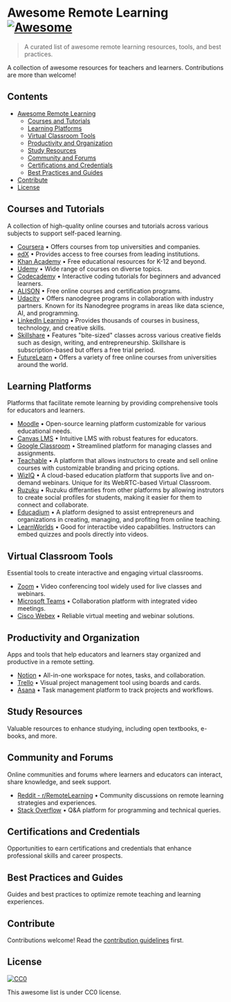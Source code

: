 # Awesome Remote Learning [![Awesome](https://awesome.re/badge.svg)](https://awesome.re)

> A curated list of awesome remote learning resources, tools, and best practices.

A collection of awesome resources for teachers and learners. Contributions are more than welcome!


## Contents

- [Awesome Remote Learning](#)
  - [Courses and Tutorials](#courses-and-tutorials)
  - [Learning Platforms](#learning-platforms)
  - [Virtual Classroom Tools](#virtual-classroom-tools)
  - [Productivity and Organization](#productivity-and-organization)
  - [Study Resources](#study-resources)
  - [Community and Forums](#community-and-forums)
  - [Certifications and Credentials](#certifications-and-credentials)
  - [Best Practices and Guides](#best-practices-and-guides)
- [Contribute](#contribute)
- [License](#license)


## Courses and Tutorials

A collection of high-quality online courses and tutorials across various subjects to support self-paced learning.

- [Coursera](https://www.coursera.org/) • Offers courses from top universities and companies.
- [edX](https://www.edx.org/) • Provides access to free courses from leading institutions.
- [Khan Academy](https://www.khanacademy.org/) • Free educational resources for K-12 and beyond.
- [Udemy](https://www.udemy.com/) • Wide range of courses on diverse topics.
- [Codecademy](https://www.codecademy.com/) • Interactive coding tutorials for beginners and advanced learners.
- [ALISON](https://alison.com/) • Free online courses and certification programs.
- [Udacity](https://www.udacity.com/) • Offers nanodegree programs in collaboration with industry partners. Known for its Nanodegree programs in areas like data science, AI, and programming.
- [LinkedIn Learning](https://www.linkedin.com/learning/) • Provides thousands of courses in business, technology, and creative skills.
- [Skillshare](https://www.skillshare.com/) • Features "bite-sized" classes across various creative fields such as design, writing, and entrepreneurship. Skillshare is subscription-based but offers a free trial period.
- [FutureLearn](https://www.futurelearn.com/) • Offers a variety of free online courses from universities around the world.

## Learning Platforms

Platforms that facilitate remote learning by providing comprehensive tools for educators and learners.

- [Moodle](https://moodle.org/) • Open-source learning platform customizable for various educational needs.
- [Canvas LMS](https://www.instructure.com/canvas/) • Intuitive LMS with robust features for educators.
- [Google Classroom](https://edu.google.com/products/classroom/) • Streamlined platform for managing classes and assignments.
- [Teachable](https://teachable.com/) • A platform that allows instructors to create and sell online courses with customizable branding and pricing options.
- [WizIQ](https://www.wiziq.com/) • A cloud-based education platform that supports live and on-demand webinars. Unique for its WebRTC-based Virtual Classroom.
- [Ruzuku](https://www.ruzuku.com/) • Ruzuku differanties from other platforms by allowing instrutors to create social profiles for students, making it easier for them to connect and collaborate.
- [Educadium](https://www.educadium.com/) • A platform designed to assist entrepreneurs and organizations in creating, managing, and profiting from online teaching.
- [LearnWorlds](https://www.learnworlds.com/) • Good for interactibe video capabilities. Instructors can embed quizzes and pools directly into videos.

## Virtual Classroom Tools

Essential tools to create interactive and engaging virtual classrooms.

- [Zoom](https://zoom.us/) • Video conferencing tool widely used for live classes and webinars.
- [Microsoft Teams](https://www.microsoft.com/en/microsoft-teams/group-chat-software) • Collaboration platform with integrated video meetings.
- [Cisco Webex](https://www.webex.com/) • Reliable virtual meeting and webinar solutions.

## Productivity and Organization

Apps and tools that help educators and learners stay organized and productive in a remote setting.

- [Notion](https://www.notion.so/) • All-in-one workspace for notes, tasks, and collaboration.
- [Trello](https://trello.com/) • Visual project management tool using boards and cards.
- [Asana](https://asana.com/) • Task management platform to track projects and workflows.

## Study Resources

Valuable resources to enhance studying, including open textbooks, e-books, and more.


## Community and Forums

Online communities and forums where learners and educators can interact, share knowledge, and seek support.

- [Reddit - r/RemoteLearning](https://www.reddit.com/r/RemoteLearning/) • Community discussions on remote learning strategies and experiences.
- [Stack Overflow](https://stackoverflow.com/) • Q&A platform for programming and technical queries.

## Certifications and Credentials

Opportunities to earn certifications and credentials that enhance professional skills and career prospects.


## Best Practices and Guides

Guides and best practices to optimize remote teaching and learning experiences.


## Contribute

Contributions welcome! Read the [contribution guidelines](contributing.md) first.

## License

[![CC0](https://licensebuttons.net/p/zero/1.0/88x31.png)](https://creativecommons.org/publicdomain/zero/1.0/)

This awesome list is under CC0 license.
